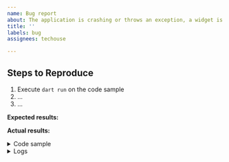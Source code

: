 ```yaml
---
name: Bug report
about: The application is crashing or throws an exception, a widget is buggy, or something looks wrong.
title: ''
labels: bug
assignees: techouse

---
```


<!--
    Since this is a port of qs please check the original repository for any open issues
    https://github.com/ljharb/qs/issues that might be relevant to this one. If you find
    an issue that is relevant, please link it in the issue description.
-->

## Steps to Reproduce

<!-- Please include full steps to reproduce so that we can reproduce the problem. -->

1. Execute `dart run` on the code sample <!-- (see "Code sample" section below) -->
2. ... <!-- describe steps to demonstrate bug -->
3. ... <!-- for example "Tap on X and see a crash" -->

**Expected results:** <!-- what did you want to see? -->

**Actual results:** <!-- what did you see? -->

<details>
<summary>Code sample</summary>

<!--
      Please create a minimal reproducible sample that shows the problem
      and attach it below between the lines with the backticks.

      To create it you can use `dart create bug` command and update the `main.dart` file.

      Alternatively, you can use https://dartpad.dev/
      which is capable of creating and running small Dart apps.

      Without this we will unlikely be able to progress on the issue, and because of that
      we regretfully will have to close it.
-->

```dart
```

</details>

<details>
  <summary>Logs</summary>

<!--
      Run your application with `dart run main.dart --verbose` and attach all the
      log output below between the lines with the backticks. If there is an
      exception, please see if the error message includes enough information
      to explain how to solve the issue.
-->

```
```

<!--
     Run `dart analyze` and attach any output of that command below.
     If there are any analysis errors, try resolving them before filing this issue.
-->

```
```

<!-- Finally, paste the output of running `dart --version` here. -->

```
```

</details>
